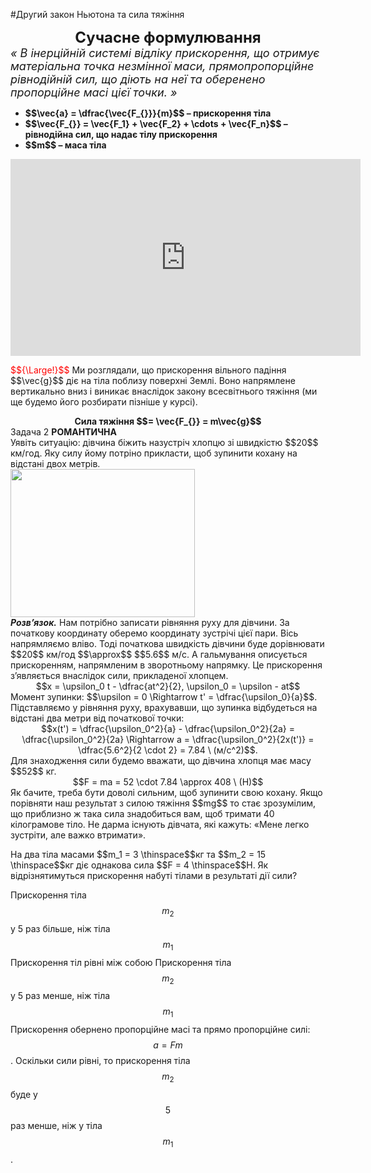 #Другий закон Ньютона та сила тяжiння

<div align="center"><span class="p1"><b><font size="5">Сучасне формулювання</font></b></span></div>

<div class="space"><font size="4"><i>« В iнерцiйній системi вiдлiку прискорення, що отримує матерiальна точка незмiнної маси, прямопропорцiйне рiвнодiйнiй сил, що дiють на неї та оберенено пропорцiйне масi цiєї точки. »</i></font></div>

<ul>
<li><span class="p1"><b>$$\vec{a} = \dfrac{\vec{F_{}}}{m}$$ – прискорення тіла</b></span>
<br>
</li>
<li><span class="p1"><b>$$\vec{F_{}} = \vec{F_1} + \vec{F_2} + \cdots + \vec{F_n}$$ – рiвнодiйна сил, що надає тiлу прискорення</b></span>
<br>
</li>
<li><span class="p1"><b>$$m$$ – маса тiла</b></span>
<br>
</li>
</ul>

<div class="space"><div class="fluidMedia">
<iframe width="560" height="315" src="https://www.youtube.com/embed/6WCxmgLJ5TI" frameborder="0" allowfullscreen></iframe>
</div></div>

<p class="p3"><font color="red">$${\Large!}$$</font> Ми розглядали, що прискорення вiльного падiння $$\vec{g}$$ дiє на тiла поблизу поверхнi Землi. Воно напрямлене вертикально вниз i виникає внаслiдок закону всесвiтнього тяжiння (ми ще будемо його розбирати пiзнiше у курсi).</div>

<div align="center" class="space"><span class="p1"><b>Сила тяжiння $$= \vec{F_{}} = m\vec{g}$$</b></span></div>

<div class="task-wrap">
<span class="task">Задача 2</span> <b>РОМАНТИЧНА</b>
<div class="task-text">
<div class="space">Уявiть ситуацiю: дiвчина бiжить назустрiч хлопцю зi швидкiстю $$20$$ км/год. Яку силу йому потрiно прикласти, щоб зупинити кохану на відстані двох метрів.</div>

<div class="space"><img class="image" width="295" height="237" src="https://rawgit.com/chudaol/ed-era-book-physics/master/images/chapter_4/8.png"></div>

<div class="space"><b><i>Розв’язок.</i></b> Нам потрiбно записати рiвняння руху для дiвчини. За початкову координату оберемо координату зустрiчi цiєї пари. Вiсь напрямляємо влiво. Тодi початкова швидкiсть дiвчини буде дорiвнювати $$20$$ км/год $$\approx$$ $$5.6$$ м/с. А гальмування описується прискоренням, напрямленим в зворотньому напрямку. Це прискорення з’являється внаслiдок сили, прикладеної хлопцем.</div>
<div class="space" align="center">$$x = \upsilon_0 t - \dfrac{at^2}{2}, \upsilon_0 = \upsilon - at$$</div>
Момент зупинки: $$\upsilon = 0 \Rightarrow t' = \dfrac{\upsilon_0}{a}$$.

<div class="space">Пiдставляємо у рiвняння руху, врахувавши, що зупинка вiдбудеться на вiдстанi
два метри вiд початкової точки:</div>
<div class="space" align="center">$$x(t') = \dfrac{\upsilon_0^2}{a} - \dfrac{\upsilon_0^2}{2a} = \dfrac{\upsilon_0^2}{2a} \Rightarrow a = \dfrac{\upsilon_0^2}{2x(t')} = \dfrac{5.6^2}{2 \cdot 2} = 7.84 \ (м/c^2)$$.</div>
<div class="space">Для знаходження сили будемо вважати, що дiвчина хлопця має масу $$52$$ кг.</div>
<div class="space" align="center">$$F = ma = 52 \cdot 7.84 \approx 408 \  (H)$$</div>
Як бачите, треба бути доволi сильним, щоб зупинити свою кохану. Якщо порiвняти наш результат з силою тяжiння $$mg$$ то стає зрозумiлим, що приблизно ж така сила знадобиться вам, щоб тримати 40 кiлограмове тiло. Не дарма існують дiвчата, якi кажуть: «Мене легко зустрiти, але важко втримати».
</div>
</div>

<quiz correctLabel="correct!" incorrectLabel="incorrect!" checkLabel="check ansert">
<question>
<p>На два тіла масами $$m_1 = 3 \thinspace$$кг та $$m_2 = 15 \thinspace$$кг діє однакова сила $$F = 4 \thinspace$$Н. Як відрізнятимуться прискорення набуті тілами в результаті дії сили?</p>
 
<answer>Прискорення тіла $$m_2$$ у 5 раз більше, ніж тіла $$m_1$$</answer>
<answer>Прискорення тіл рівні між собою</answer>
<answer correct>Прискорення тіла $$m_2$$ у 5 раз менше, ніж тіла $$m_1$$</answer>
<explanation>
Прискорення обернено пропорційне масі та прямо пропорційне силі: $$a = Fm$$. Оскільки сили рівні, то прискорення тіла $$m_2$$ буде у $$5$$ раз менше, ніж у тіла $$m_1$$.
</explanation>
</question>
</quiz>